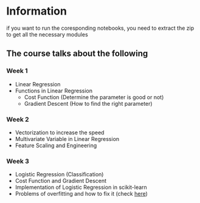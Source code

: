 # Information

if you want to run the coresponding notebooks, you need to extract the zip to get all the necessary modules

## The course talks about the following

### Week 1

- Linear Regression
- Functions in Linear Regression
  - Cost Function (Determine the parameter is good or not)
  - Gradient Descent (How to find the right parameter)

### Week 2

- Vectorization to increase the speed
- Multivariate Variable in Linear Regression
- Feature Scaling and Engineering

### Week 3

- Logistic Regression (Classification)
- Cost Function and Gradient Descent
- Implementation of Logistic Regression in scikit-learn
- Problems of overfitting and how to fix it (check [here](../others/addressing-overfitting.md))
